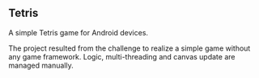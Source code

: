 ## Tetris

A simple Tetris game for Android devices.

The project resulted from the challenge to realize a simple game without any game framework. Logic, multi-threading and canvas update are managed manually.
